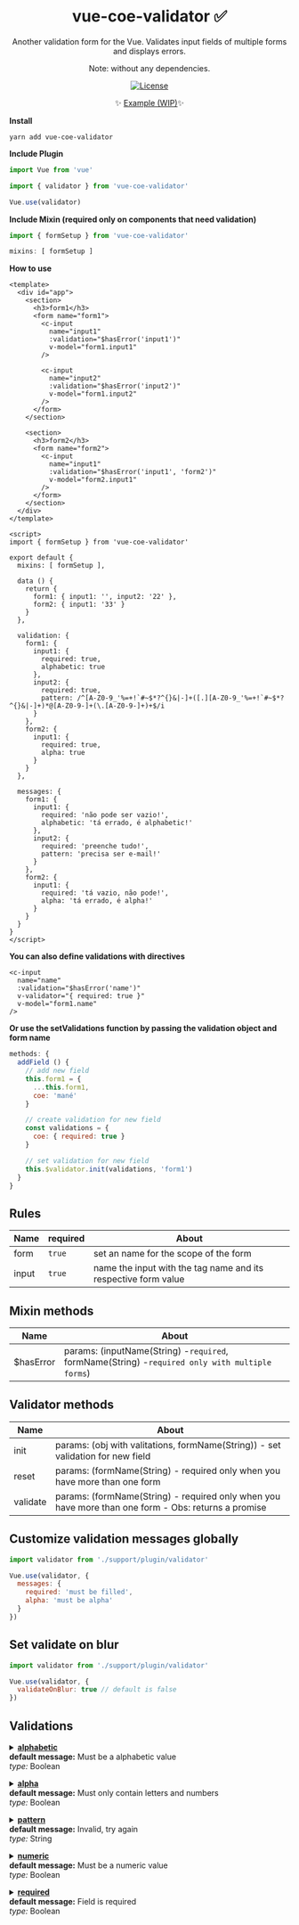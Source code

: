 <h1 align="center">vue-coe-validator ✅</h1>

<p align="center">
  <p align="center">Another validation form for the Vue. Validates input fields of multiple forms and displays errors.</p>
  <p align="center">Note: without any dependencies.</p>
</p>

<p align="center">
  <a href="https://github.com/VitorLuizC/vue-data-tablee"><img src="https://img.shields.io/npm/l/vuelidation.svg" alt="License" target="_blank"></a>
</p>

<p align="center">
  ✨ <a href="https://codesandbox.io/s/github/viniazvd/vue-coe-validator-example">Example (WIP)</a>✨
</p>

**Install**

`yarn add vue-coe-validator`

**Include Plugin**
```javascript
import Vue from 'vue'

import { validator } from 'vue-coe-validator'

Vue.use(validator)
```

**Include Mixin (required only on components that need validation)**
```javascript
import { formSetup } from 'vue-coe-validator'

mixins: [ formSetup ]
```

**How to use**
```vue
<template>
  <div id="app">
    <section>
      <h3>form1</h3>
      <form name="form1">
        <c-input
          name="input1"
          :validation="$hasError('input1')"
          v-model="form1.input1"
        />

        <c-input
          name="input2"
          :validation="$hasError('input2')"
          v-model="form1.input2"
        />
      </form>
    </section>

    <section>
      <h3>form2</h3>
      <form name="form2">
        <c-input
          name="input1"
          :validation="$hasError('input1', 'form2')"
          v-model="form2.input1"
        />
      </form>
    </section>
  </div>
</template>

<script>
import { formSetup } from 'vue-coe-validator'

export default {
  mixins: [ formSetup ],

  data () {
    return {
      form1: { input1: '', input2: '22' },
      form2: { input1: '33' }
    }
  },

  validation: {
    form1: {
      input1: {
        required: true,
        alphabetic: true
      },
      input2: {
        required: true,
        pattern: /^[A-Z0-9_'%=+!`#~$*?^{}&|-]+([.][A-Z0-9_'%=+!`#~$*?^{}&|-]+)*@[A-Z0-9-]+(\.[A-Z0-9-]+)+$/i
      }
    },
    form2: {
      input1: {
        required: true,
        alpha: true
      }
    }
  },

  messages: {
    form1: {
      input1: {
        required: 'não pode ser vazio!',
        alphabetic: 'tá errado, é alphabetic!'
      },
      input2: {
        required: 'preenche tudo!',
        pattern: 'precisa ser e-mail!'
      }
    },
    form2: {
      input1: {
        required: 'tá vazio, não pode!',
        alpha: 'tá errado, é alpha!'
      }
    }
  }
}
</script>
```

**You can also define validations with directives**
```vue
<c-input
  name="name"
  :validation="$hasError('name')"
  v-validator="{ required: true }"
  v-model="form1.name"
/>
```

**Or use the setValidations function by passing the validation object and form name**
```js
methods: {
  addField () {
    // add new field
    this.form1 = {
      ...this.form1,
      coe: 'mané'
    }

    // create validation for new field
    const validations = {
      coe: { required: true }
    }

    // set validation for new field
    this.$validator.init(validations, 'form1')
  }
}
```

## Rules

Name              | required | About
-----             | -------  | -----
form              | `true`   | set an name for the scope of the form
input             | `true`   | name the input with the tag name and its respective form value


## Mixin methods

Name           | About
-----------    | ----------
$hasError      | params: (inputName(String) -`required`, formName(String) -`required only with multiple forms`)


## Validator methods

Name           | About
-----------    | ----------
init           | params: (obj with valitations, formName(String)) - set validation for new field
reset          | params: (formName(String) - required only when you have more than one form
validate       | params: (formName(String) - required only when you have more than one form - Obs: returns a promise


## Customize validation messages globally
```javascript
import validator from './support/plugin/validator'

Vue.use(validator, {
  messages: {
    required: 'must be filled',
    alpha: 'must be alpha'
  }
})
```

## Set validate on blur
```javascript
import validator from './support/plugin/validator'

Vue.use(validator, { 
  validateOnBlur: true // default is false 
})
```

## Validations

<details>
<summary>
  <a href='https://github.com/viniazvd/vue-coe-validator/blob/master/src/rules/alphabetic.js'><b>alphabetic</b></a>
  <p style='margin: 0; '>
    <ul style='margin: 0; padding: 0; list-style-type: none;'>
      <li><b>default message:</b> Must be a alphabetic value</li>
      <li><i>type:</i> Boolean</li>
    </ul>
  </p>
</summary>

```javascript
{
  alphabetic: true,
}
```
</details>

<details>
<summary>
  <a href='https://github.com/viniazvd/vue-coe-validator/blob/master/src/rules/alpha.js'><b>alpha</b></a>
  <p style='margin: 0; '>
    <ul style='margin: 0; padding: 0; list-style-type: none;'>
      <li><b>default message:</b> Must only contain letters and numbers</li>
      <li><i>type:</i> Boolean</li>
    </ul>
  </p>
</summary>

```javascript
{
  alpha: true,
}
```
</details>

<details>
<summary>
  <a href='https://github.com/viniazvd/vue-coe-validator/blob/master/src/rules/pattern.js'><b>pattern</b></a>
  <p style='margin: 0; '>
    <ul style='margin: 0; padding: 0; list-style-type: none;'>
      <li><b>default message:</b> Invalid, try again</li>
      <li><i>type:</i> String</li>
    </ul>
  </p>
</summary>

```javascript
{
  pattern: true,
}
```
</details>



<details>
<summary>
  <a href='https://github.com/viniazvd/vue-coe-validator/blob/master/src/rules/numeric.js'><b>numeric</b></a>
  <p style='margin: 0; '>
    <ul style='margin: 0; padding: 0; list-style-type: none;'>
      <li><b>default message:</b> Must be a numeric value</li>
      <li><i>type:</i> Boolean</li>
    </ul>
  </p>
</summary>

```javascript
{
  numeric: true,
}
```
</details>

<details>
<summary>
  <a href='https://github.com/viniazvd/vue-coe-validator/blob/master/src/rules/required.js'><b>required</b></a>
  <p style='margin: 0; '>
    <ul style='margin: 0; padding: 0; list-style-type: none;'>
      <li><b>default message:</b> Field is required</li>
      <li><i>type:</i> Boolean</li>
    </ul>
  </p>
</summary>

```javascript
{
  required: true,
}
```
</details>
